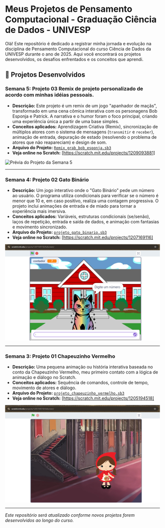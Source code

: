 # Meus Projetos de Pensamento Computacional - Graduação Ciência de Dados - UNIVESP

Olá! Este repositório é dedicado a registrar minha jornada e evolução na disciplina de Pensamento Computacional do curso Ciência de Dados da UNIVESP durante o ano de 2025. Aqui você encontrará os projetos desenvolvidos, os desafios enfrentados e os conceitos que aprendi.

## 🚀 Projetos Desenvolvidos

### Semana 5: Projeto 03 Remix de projeto personalizado de acordo com minhas idéias pessoais.
* **Descrição:** Este projeto é um remix de um jogo "apanhador de maçãs", transformado em uma cena cômica interativa com os personagens Bob Esponja e Patrick. A narrativa e o humor foram o foco principal, criando uma experiência única a partir de uma base simples.
* **Conceitos aplicados:** Aprendizagem Criativa (Remix), sincronização de múltiplos atores com o sistema de mensagens (`transmitir` e `receber`), animação de entrada, depuração de estado (resolvendo o problema de atores que não reapareciam) e design de som.
* **Arquivo do Projeto:** [`Remix_grab_bob_esponja.sb3`](./Semana_05_03_GrabBob_esponja/Remix_grab_bob_esponja.sb3)
* **Veja online no Scratch:** [https://scratch.mit.edu/projects/1209093881]

![Prévia do Projeto da Semana 5](./Semana_05_03_GrabBob_esponja/grabBobesponja.png)

---

### Semana 4: Projeto 02 Gato Binário
* **Descrição:** Um jogo interativo onde o "Gato Binário" pede um número ao usuário. O programa utiliza condicionais para verificar se o número é menor que 10 e, em caso positivo, realiza uma contagem progressiva. O projeto inclui animações de entrada e de miado para tornar a experiência mais imersiva.
* **Conceitos aplicados:** Variáveis, estruturas condicionais (se/senão), laços de repetição, entrada e saída de dados, e animação com fantasias e movimento sincronizado.
* **Arquivo do Projeto:** [`projeto_gato_binario.sb3`](./Semana_04_02_GatoBinario/projeto_gato_binario.sb3)
* **Veja online no Scratch:** [https://scratch.mit.edu/projects/1207169116]

![Prévia do Projeto Gato Binário](./Semana_04_02_GatoBinario/gatobinario.png)

---

### Semana 3: Projeto 01 Chapeuzinho Vermelho
* **Descrição:** Uma pequena animação ou história interativa baseada no conto da Chapeuzinho Vermelho, meu primeiro contato com a lógica de animação e diálogo no Scratch.
* **Conceitos aplicados:** Sequência de comandos, controle de tempo, movimento de atores e diálogo.
* **Arquivo do Projeto:** [`projeto_chapeuzinho_vermelho.sb3`](./Semana_03_01_Chapeuzinho/projeto_chapeuzinho_vermelho.sb3)
* **Veja online no Scratch:** [https://scratch.mit.edu/projects/1205194518]

![Prévia do Projeto Chapeuzinho Vermelho](./Semana_03_01_Chapeuzinho/chapeuzinho.png)

---
*Este repositório será atualizado conforme novos projetos forem desenvolvidos ao longo do curso.*
